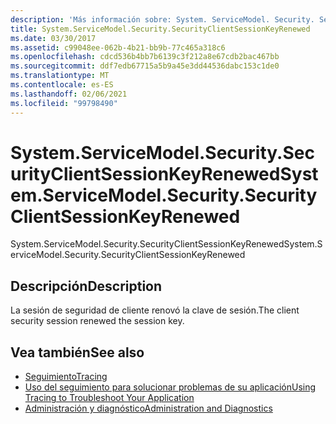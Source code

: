 ```yaml
---
description: 'Más información sobre: System. ServiceModel. Security. SecurityClientSessionKeyRenewed'
title: System.ServiceModel.Security.SecurityClientSessionKeyRenewed
ms.date: 03/30/2017
ms.assetid: c99048ee-062b-4b21-bb9b-77c465a318c6
ms.openlocfilehash: cdcd536b4bb7b6139c3f212a8e67cdb2bac467bb
ms.sourcegitcommit: ddf7edb67715a5b9a45e3dd44536dabc153c1de0
ms.translationtype: MT
ms.contentlocale: es-ES
ms.lasthandoff: 02/06/2021
ms.locfileid: "99798490"
---
```

# <a name="systemservicemodelsecuritysecurityclientsessionkeyrenewed"></a><span data-ttu-id="25e02-103">System.ServiceModel.Security.SecurityClientSessionKeyRenewed</span><span class="sxs-lookup"><span data-stu-id="25e02-103">System.ServiceModel.Security.SecurityClientSessionKeyRenewed</span></span>

<span data-ttu-id="25e02-104">System.ServiceModel.Security.SecurityClientSessionKeyRenewed</span><span class="sxs-lookup"><span data-stu-id="25e02-104">System.ServiceModel.Security.SecurityClientSessionKeyRenewed</span></span>  
  
## <a name="description"></a><span data-ttu-id="25e02-105">Descripción</span><span class="sxs-lookup"><span data-stu-id="25e02-105">Description</span></span>  

 <span data-ttu-id="25e02-106">La sesión de seguridad de cliente renovó la clave de sesión.</span><span class="sxs-lookup"><span data-stu-id="25e02-106">The client security session renewed the session key.</span></span>  
  
## <a name="see-also"></a><span data-ttu-id="25e02-107">Vea también</span><span class="sxs-lookup"><span data-stu-id="25e02-107">See also</span></span>

- [<span data-ttu-id="25e02-108">Seguimiento</span><span class="sxs-lookup"><span data-stu-id="25e02-108">Tracing</span></span>](index.md)
- [<span data-ttu-id="25e02-109">Uso del seguimiento para solucionar problemas de su aplicación</span><span class="sxs-lookup"><span data-stu-id="25e02-109">Using Tracing to Troubleshoot Your Application</span></span>](using-tracing-to-troubleshoot-your-application.md)
- [<span data-ttu-id="25e02-110">Administración y diagnóstico</span><span class="sxs-lookup"><span data-stu-id="25e02-110">Administration and Diagnostics</span></span>](../index.md)

